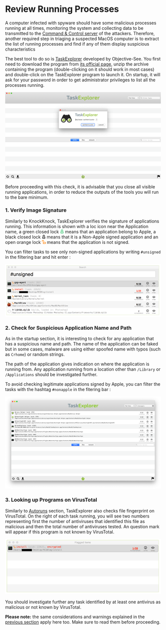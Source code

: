 # Review Running Processes

A computer infected with spyware should have some malicious processes running at all times, monitoring the system and collecting data to be transmitted to the [Command & Control server](https://securitywithoutborders.org/resources/digital-security-glossary.html#cnc) of the attackers. Therefore, another required step in triaging a suspected MacOS computer is to extract the list of running processes and find if any of them display suspicious characteristics

The best tool to do so is [TaskExplorer](https://objective-see.com/products/taskexplorer.html) developed by Objective-See. You first need to download the program from [its official page](https://objective-see.com/products/taskexplorer.html), unzip the archive containing the program  (double-clicking on it should work in most cases) and double-click on the TaskExplorer program to launch it. On startup, it will ask for your password in order to get administrator privileges to list all the processes running.

![](../img/taskexplorer3.png)

Before proceeding with this check, it is advisable that you close all visible running applications, in order to reduce the outputs of the tools you will run to the bare minimum.

### 1. Verify Image Signature

Similarly to KnockKnock, TaskExplorer verifies the signature of applications running. This information is shown with a loc icon near the Application name, a green closed lock ![](../img/signedApple.png) means that an application belong to Apple, a black closed lock ![](../img/signed.png) means that it is a Non-Apple signed application and an open orange lock ![](../img/unsigned.png) means that the application is not signed.

You can filter tasks to see only non-signed applications by writing `#unsigned` in the filtering bar and hit enter :

![](../img/taskexplorer2.png)

### 2. Check for Suspicious Application Name and Path

As in the startup section, it is interesting to check for any application that has a suspicious name and path. The name of the application can be faked but in some cases, malware are using either spoofed name with typos (such as `Crhome`) or random strings.

The path of the application gives indication on where the application is running from. Any application running from a location other than `/Library` or `/Applications` should be investigated further.

To avoid checking legitimate applications signed by Apple, you can filter the tasks with the hashtag `#nonapple` in the fitering bar :

![](../img/taskexplorer4.png)

### 3. Looking up Programs on VirusTotal

Similarly to [Autoruns](autoruns.md) section, TaskExplorer also checks file fingerprint on VirusTotal. On the right of each task running, you will see two numbers representing first the number of antiviruses that identified this file as malicious and then the total number of antiviruses tested. An question mark will appear if this program is not known by VirusTotal.

![](../img/taskexplorer1.png)

You should investigate further any task identified by at least one antivirus as malicious or not known by VirusTotal.

**Please note:** the same considerations and warnings explained in the [previous section](autoruns.md) apply here too. Make sure to read them before proceeding.
